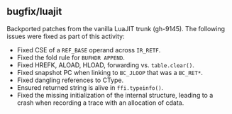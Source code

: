 ## bugfix/luajit

Backported patches from the vanilla LuaJIT trunk (gh-9145). The following issues
were fixed as part of this activity:

* Fixed CSE of a `REF_BASE` operand across `IR_RETF`.
* Fixed the fold rule for `BUFHDR APPEND`.
* Fixed HREFK, ALOAD, HLOAD, forwarding vs. `table.clear()`.
* Fixed snapshot PC when linking to `BC_JLOOP` that was a `BC_RET*`.
* Fixed dangling references to CType.
* Ensured returned string is alive in `ffi.typeinfo()`.
* Fixed the missing initialization of the internal structure, leading to a
  crash when recording a trace with an allocation of cdata.
